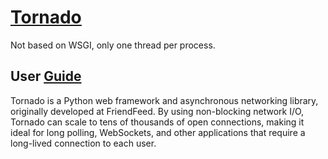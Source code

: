 # [Tornado](https://www.tornadoweb.org/en/stable/index.html)

Not based on WSGI, only one thread per process. 

## User [Guide](https://www.tornadoweb.org/en/stable/guide.html)

Tornado is a Python web framework and asynchronous networking library, originally developed at FriendFeed. By using non-blocking network I/O, Tornado can scale to tens of thousands of open connections, making it ideal for long polling, WebSockets, and other applications that require a long-lived connection to each user.


